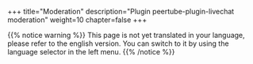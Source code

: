 +++
title="Moderation"
description="Plugin peertube-plugin-livechat moderation"
weight=10
chapter=false
+++

{{% notice warning %}}
This page is not yet translated in your language, please refer to the english version. You can switch to it by using the language selector in the left menu.
{{% /notice %}}
